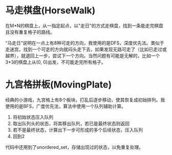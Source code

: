 # 马走棋盘(HorseWalk)
在M*N的棋盘上，从一指定起点，以"走日"的方式走棋盘，找到一条能走完棋盘且没有重复格子的路线。

“马走日”说明在一点上有8种可走的方向，我使用的是DFS，深度优先法。类似于走迷宫，找到一个可走的方向就闷头走下去，如果发现无路可走了（比如已走过或越界），就退回上一步，尝试下一个方向。当然问题有可能是无解的，比如一个3*3的棋盘上从(0, 0)出发，不可能走完所有格子。

# 九宫格拼板(MovingPlate)
经典的小游戏，九宫格上有8个板块，打乱后逐步移动，使其恢复成初始排列。我使用的是BFS，广度优先法，算法中使用一个队列辅助计算。
1. 将初始状态压入队列
2. 取出队列头的状态，将其移出队列，若已是最终状态则返回
3. 若不是最终状态，计算出下一步可形成的多个后续状态，压入队列
4. 回到2

代码中还用到了unordered_set，存储出现过的状态，以免重复处理。
